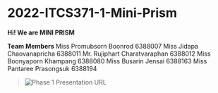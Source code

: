 # 2022-ITCS371-1-Mini-Prism

**Hi! We are MINI PRISM**

**Team Members**
Miss	Promubsorn	Boonrod 			  6388007
Miss	Jidapa      Chaovanapricha  6388011
Mr.	  Rujiphart 	Charatvaraphan 	6388012
Miss 	Boonyaporn 	Khampang 			  6388080
Miss 	Busarin 		Jensai 			    6388163
Miss	Pantaree 		Prasongsuk 		  6388194 

> ![Phase 1 Presentation URL](https://drive.google.com/file/d/1Hcckx-l8h2w1MeaJ7B6qou_ZIp06XxzG/view)
